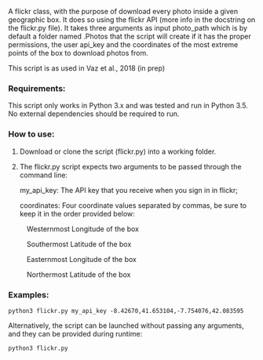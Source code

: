 A flickr class, with the purpose of download every photo inside a given geographic box. It does so using the flickr API (more info in the docstring on the flickr.py file). It takes three arguments as input photo_path which is by default a folder named .Photos that the script will create if it has the proper permissions, the user api_key and the coordinates of the most extreme points of the box to download photos from.

This script is as used in Vaz et al., 2018 (in prep)

<h3>Requirements:</h3>
This script only works in Python 3.x and was tested and run in Python 3.5. No external dependencies should be required to run.

<h3>How to use:</h3>

  1)  Download or clone the script (flickr.py) into a working folder.

  2)  The flickr.py script expects two arguments to be passed through the command line:
      <p>my_api_key: The API key that you receive when you sign in in flickr;</p>
      <p>coordinates: Four coordinate values separated by commas, be sure to keep it in the
      order provided below:</p>
      
        <p>&emsp;Westernmost Longitude of the box</p>
        <p>&emsp;Southermost Latitude of the box</p>
        <p>&emsp;Easternmost Longitude of the box</p>
        <p>&emsp;Northermost Latitude of the box</p>
          
  
  
<h3>Examples:</H3>
      
      
  ```
  python3 flickr.py my_api_key -8.42670,41.653104,-7.754076,42.083595
  ```
      
  Alternatively, the script can be launched without passing any arguments, and they can be provided during runtime:
  
  ```
  python3 flickr.py
  ```
      
      
  
    
